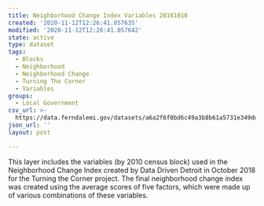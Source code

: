```yaml
---
title: Neighborhood Change Index Variables 20181010
created: '2020-11-12T12:26:41.057635'
modified: '2020-11-12T12:26:41.057642'
state: active
type: dataset
tags:
  - Blocks
  - Neighborhood
  - Neighborhood Change
  - Turning The Corner
  - Variables
groups:
  - Local Government
csv_url: >-
  https://data.ferndalemi.gov/datasets/a6a2f6f0bd6c49a3b8b61a5731e349dd_0.csv?outSR=%7B%22latestWkid%22%3A2898%2C%22wkid%22%3A2898%7D
json_url: ''
layout: post

---
```

This layer includes the variables (by 2010 census block) used in the Neighborhood Change Index created by Data Driven Detroit in October 2018 for the Turning the Corner project. The final neighborhood change index was created using the average scores of five factors, which were made up of various combinations of these variables.
